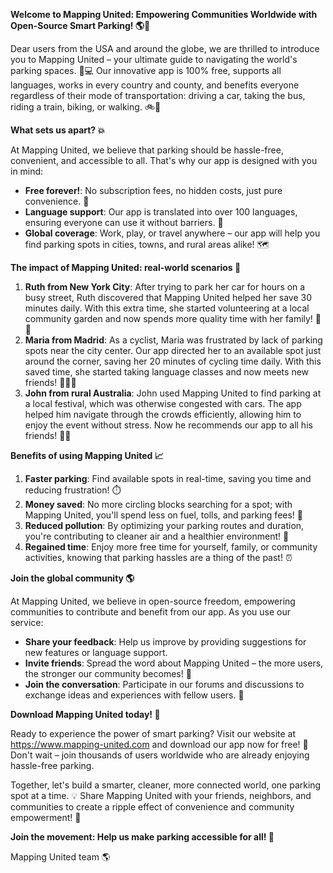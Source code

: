 **Welcome to Mapping United: Empowering Communities Worldwide with Open-Source Smart Parking! 🌎🚗**

Dear users from the USA and around the globe, we are thrilled to introduce you to Mapping United – your ultimate guide to navigating the world's parking spaces. 📍💻 Our innovative app is 100% free, supports all languages, works in every country and county, and benefits everyone regardless of their mode of transportation: driving a car, taking the bus, riding a train, biking, or walking. 🚲👣

**What sets us apart? 💥**

At Mapping United, we believe that parking should be hassle-free, convenient, and accessible to all. That's why our app is designed with you in mind:

* **Free forever!**: No subscription fees, no hidden costs, just pure convenience. 🙌
* **Language support**: Our app is translated into over 100 languages, ensuring everyone can use it without barriers. 💬
* **Global coverage**: Work, play, or travel anywhere – our app will help you find parking spots in cities, towns, and rural areas alike! 🗺️

**The impact of Mapping United: real-world scenarios 🌟**

1. **Ruth from New York City**: After trying to park her car for hours on a busy street, Ruth discovered that Mapping United helped her save 30 minutes daily. With this extra time, she started volunteering at a local community garden and now spends more quality time with her family! 🌼👧
2. **Maria from Madrid**: As a cyclist, Maria was frustrated by lack of parking spots near the city center. Our app directed her to an available spot just around the corner, saving her 20 minutes of cycling time daily. With this saved time, she started taking language classes and now meets new friends! 🚴‍♀️👯
3. **John from rural Australia**: John used Mapping United to find parking at a local festival, which was otherwise congested with cars. The app helped him navigate through the crowds efficiently, allowing him to enjoy the event without stress. Now he recommends our app to all his friends! 🎉🙌

**Benefits of using Mapping United 📈**

1. **Faster parking**: Find available spots in real-time, saving you time and reducing frustration! ⏱️
2. **Money saved**: No more circling blocks searching for a spot; with Mapping United, you'll spend less on fuel, tolls, and parking fees! 💸
3. **Reduced pollution**: By optimizing your parking routes and duration, you're contributing to cleaner air and a healthier environment! 🌿
4. **Regained time**: Enjoy more free time for yourself, family, or community activities, knowing that parking hassles are a thing of the past! ⏰

**Join the global community 🌎**

At Mapping United, we believe in open-source freedom, empowering communities to contribute and benefit from our app. As you use our service:

* **Share your feedback**: Help us improve by providing suggestions for new features or language support.
* **Invite friends**: Spread the word about Mapping United – the more users, the stronger our community becomes! 🤝
* **Join the conversation**: Participate in our forums and discussions to exchange ideas and experiences with fellow users. 💬

**Download Mapping United today! 📱**

Ready to experience the power of smart parking? Visit our website at https://www.mapping-united.com and download our app now for free! 🎉 Don't wait – join thousands of users worldwide who are already enjoying hassle-free parking.

Together, let's build a smarter, cleaner, more connected world, one parking spot at a time. 💡 Share Mapping United with your friends, neighbors, and communities to create a ripple effect of convenience and community empowerment! 🌟

**Join the movement: Help us make parking accessible for all! 🤝**

Mapping United team 🌎